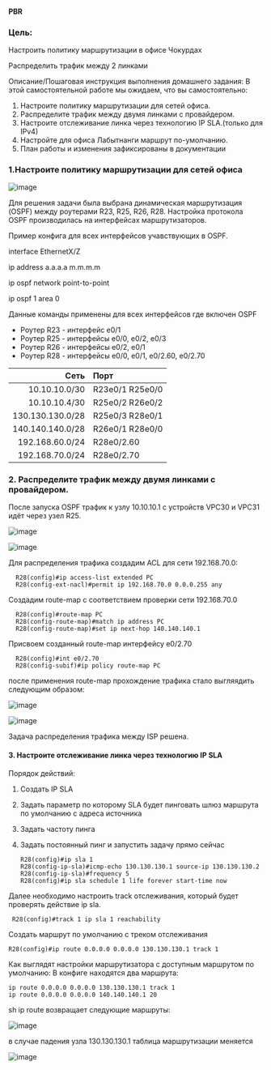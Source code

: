 #### PBR
### Цель:
Настроить политику маршрутизации в офисе Чокурдах

Распределить трафик между 2 линками

Описание/Пошаговая инструкция выполнения домашнего задания:
В этой самостоятельной работе мы ожидаем, что вы самостоятельно:

1. Настроите политику маршрутизации для сетей офиса.
2. Распределите трафик между двумя линками с провайдером.
3. Настроите отслеживание линка через технологию IP SLA.(только для IPv4)
4. Настройте для офиса Лабытнанги маршрут по-умолчанию.
5. План работы и изменения зафиксированы в документации

### 1.Настроите политику маршрутизации для сетей офиса

![image](https://github.com/user-attachments/assets/bc8fd13c-f38e-448e-90dc-335a80022c5e)

Для решения задачи была выбрана динамическая маршрутизация (OSPF) между роутерами R23, R25, R26, R28. Настройка протокола OSPF производилась на интерфейсах маршрутизаторов.

Пример конфига для всех интерфейсов учавствующих в OSPF.

interface EthernetX/Z

ip address a.a.a.a m.m.m.m

ip ospf network point-to-point

ip ospf 1 area 0

Данные команды применены для всех интерфейсов где включен OSPF

* Роутер R23 - интерфейс e0/1
* Роутер R25 - интерфейсы e0/0, e0/2, e0/3
* Роутер R26 - интерфейсы e0/2, e0/1
* Роутер R28 - интерфейсы e0/0, e0/1, e0/2.60, e0/2.70

| Сеть     |  Порт       |
|-----------------:|:---------------|
| 10.10.10.0/30    | R23e0/1 R25e0/0|   
| 10.10.10.4/30    | R25e0/2 R26e0/2|             
| 130.130.130.0/28 | R25e0/3 R28e0/1|
| 140.140.140.0/28 | R26e0/1 R28e0/0|
| 192.168.60.0/24  |   R28e0/2.60   |
| 192.168.70.0/24  |   R28e0/2.70   |

### 2. Распределите трафик между двумя линками с провайдером.

После запуска OSPF трафик к узлу 10.10.10.1 с устройств VPC30 и VPC31 идёт через узел R25.

![image](https://github.com/user-attachments/assets/cffedb9f-7304-45cf-9045-3b167ab45366)

![image](https://github.com/user-attachments/assets/43c38c0e-38ad-4f11-8389-16a8d461ab2d)


Для распределения трафика создадим ACL для сети 192.168.70.0:

      R28(config)#ip access-list extended PC
      R28(config-ext-nacl)#permit ip 192.168.70.0 0.0.0.255 any

Создадим route-map с соответствием проверки сети 192.168.70.0

      R28(config)#route-map PC
      R28(config-route-map)#match ip address PC
      R28(config-route-map)#set ip next-hop 140.140.140.1

Присвоем созданный route-map интерфейсу e0/2.70

      R28(config)#int e0/2.70
      R28(config-subif)#ip policy route-map PC

после применения route-map прохождение трафика стало выгляядить следующим образом:

![image](https://github.com/user-attachments/assets/6dbcceb7-f9d0-4536-89f4-7ec6ac3d6f7f)

![image](https://github.com/user-attachments/assets/71590277-1692-402c-8725-e989a8a6aa91)

Задача распределения трафика между ISP решена.

#### 3. Настроите отслеживание линка через технологию IP SLA

Порядок действий:

1. Создать IP SLA
2. Задать параметр по которому SLA будет пинговать шлюз маршрута по умолчанию с адреса источника
3. Задать частоту пинга
4. Задать постоянный пинг и запустить задачу прямо сейчас

       R28(config)#ip sla 1
       R28(config-ip-sla)#icmp-echo 130.130.130.1 source-ip 130.130.130.2
       R28(config-ip-sla)#frequency 5
       R28(config)#ip sla schedule 1 life forever start-time now
       
  Далее необходимо настроить track  отслеживания, который будет проверять действие ip sla. 
   
     R28(config)#track 1 ip sla 1 reachability
  
 Создать маршрут по умолчанию с треком отслеживания 
 
    R28(config)#ip route 0.0.0.0 0.0.0.0 130.130.130.1 track 1
    
  Как выглядят настройки маршрутизатора с доступным маршрутом по умолчанию:
В конфиге находятся два маршрута:
   
    ip route 0.0.0.0 0.0.0.0 130.130.130.1 track 1
    ip route 0.0.0.0 0.0.0.0 140.140.140.1 20


sh ip route возвращает следующие маршруты:

![image](https://github.com/user-attachments/assets/dc900f25-ff32-417b-918b-eb65e9b2775f)

в случае падения узла 130.130.130.1 таблица маршрутизации меняется 

![image](https://github.com/user-attachments/assets/0ca0ce16-da1f-46e3-8deb-c10e6b9624cd)


